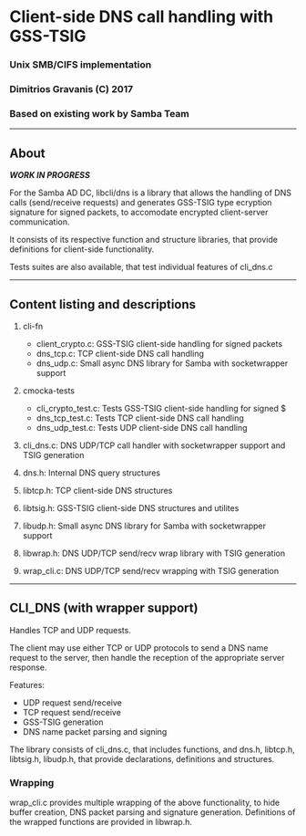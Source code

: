 # Client-side DNS call handling with GSS-TSIG
### Unix SMB/CIFS implementation
### Dimitrios Gravanis (C) 2017
### Based on existing work by Samba Team

--------------------------------------------------------
About
--------------------------------------------------------

***WORK IN PROGRESS***

For the Samba AD DC, libcli/dns is a library that allows the handling of DNS 
calls (send/receive requests) and generates GSS-TSIG type ecryption signature 
for signed packets, to accomodate encrypted client-server communication.

It consists of its respective function and structure libraries, that provide 
definitions for client-side functionality.

Tests suites are also available, that test individual features of cli_dns.c

--------------------------------------------------------
Content listing and descriptions
--------------------------------------------------------

1. cli-fn

	* client_crypto.c: GSS-TSIG client-side handling for signed packets
	* dns_tcp.c: TCP client-side DNS call handling
	* dns_udp.c: Small async DNS library for Samba with socketwrapper support

2. cmocka-tests

	* cli_crypto_test.c: Tests GSS-TSIG client-side handling for signed $
	* dns_tcp_test.c: Tests TCP client-side DNS call handling
	* dns_udp_test.c: Tests UDP client-side DNS call handling

3. cli_dns.c: DNS UDP/TCP call handler with socketwrapper support and TSIG generation

4. dns.h: Internal DNS query structures

5. libtcp.h: TCP client-side DNS structures

6. libtsig.h: GSS-TSIG client-side DNS structures and utilites

7. libudp.h: Small async DNS library for Samba with socketwrapper support

8. libwrap.h: DNS UDP/TCP send/recv wrap library with TSIG generation

9. wrap_cli.c: DNS UDP/TCP send/recv wrapping with TSIG generation

--------------------------------------------------------
CLI_DNS (with wrapper support)
--------------------------------------------------------

Handles TCP and UDP requests.

The client may use either TCP or UDP protocols to send a DNS name request to
the server, then handle the reception of the appropriate server response.

Features:

* UDP request send/receive
* TCP request send/receive
* GSS-TSIG generation
* DNS name packet parsing and signing

The library consists of cli_dns.c, that includes functions, and dns.h, libtcp.h, 
libtsig.h, libudp.h, that provide declarations, definitions and structures.

### Wrapping
wrap_cli.c provides multiple wrapping of the above functionality, to hide buffer
creation, DNS packet parsing and signature generation. Definitions of the wrapped
functions are provided in libwrap.h.
